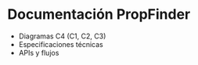 # Documentación PropFinder

- Diagramas C4 (C1, C2, C3)
- Especificaciones técnicas
- APIs y flujos
